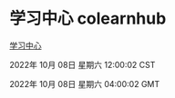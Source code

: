 # 学习中心 colearnhub
[学习中心](http://27.19.33.125:56308/colearnhub/)

2022年 10月 08日 星期六 12:00:02 CST

2022年 10月 08日 星期六 04:00:02 GMT
